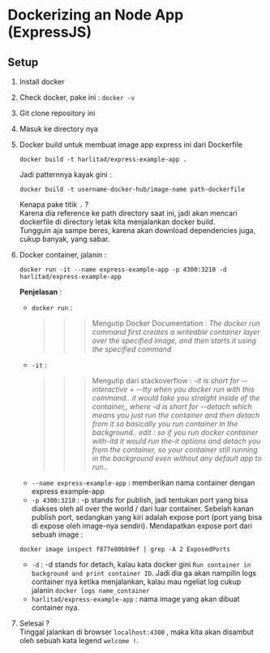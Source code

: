 # Dockerizing an Node App (ExpressJS)
## Setup
1. Install docker
2. Check docker, pake ini : `docker -v`
3. Git clone repository ini
4. Masuk ke directory nya
5. Docker build untuk membuat image app express ini dari Dockerfile
   <br>
   ```
   docker build -t harlitad/express-example-app .
   ``` 
   Jadi patternnya kayak gini :
   ```
   docker build -t username-docker-hub/image-name path-dockerfile
   ```
   Kenapa pake titik `.` ?
   <br>
   Karena dia reference ke path directory saat ini, jadi akan mencari dockerfile di directory letak kita menjalankan docker build. 
   <br>
   Tungguin aja sampe beres, karena akan download dependencies juga, cukup banyak, yang sabar.
7. Docker container, jalanin :
   ```
   docker run -it --name express-example-app -p 4300:3210 -d harlitad/express-example-app
   ```
   **Penjelasan** :
   - `docker run` : 
        >>> Mengutip Docker Documentation :
        *The docker run command first creates a writeable container layer over the specified image, and then starts it using the specified command*
   - `-it` : 
        >>> Mengutip dari stackoverflow :
        *-it is short for --interactive + --tty when you docker run with this command.. it would take you straight inside of the container,, where -d is short for --detach which means you just run the container and then detach from it so basically you run container in the background.. edit : so if you run docker container with-itd it would run the-it options and detach you from the container, so your container still running in the background even without any default app to run..*
    - `--name express-example-app` : memberikan nama container dengan express example-app
    - `-p 4300:3210` : -p stands for publish, jadi tentukan port yang bisa diakses oleh all over the world / dari luar container. Sebelah kanan publish port, sedangkan yang kiri adalah expose port (port yang bisa di expose oleh image-nya sendiri). 
    Mendapatkan expose port dari sebuah image :
    ```
    docker image inspect f877e80bb9ef | grep -A 2 ExposedPorts
    ``` 
    - `-d` : -d stands for detach, kalau kata docker gini `Run container in background and print container ID`. Jadi dia ga akan nampilin logs container nya ketika menjalankan, kalau mau ngeliat log cukup jalanin `docker logs name_container`
    - `harlitad/express-example-app` : nama image yang akan dibuat container nya.

8. Selesai ?
   <br>
   Tinggal jalankan di browser `localhost:4300` , maka kita akan disambut oleh sebuah kata legend `welcome !`.